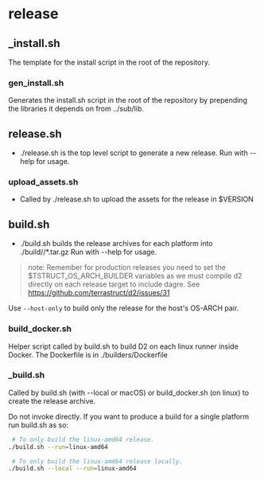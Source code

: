# release

## _install.sh

The template for the install script in the root of the repository.

### gen_install.sh

Generates the install.sh script in the root of the repository by prepending the libraries
it depends on from ../sub/lib.

## release.sh

- ./release.sh is the top level script to generate a new release.
  Run with --help for usage.

### upload_assets.sh

- Called by ./release.sh to upload the assets for the release in $VERSION

## build.sh

- ./build.sh builds the release archives for each platform into ./build/<VERSION>/*.tar.gz
  Run with --help for usage.

> note: Remember for production releases you need to set the $TSTRUCT_OS_ARCH_BUILDER
> variables as we must compile d2 directly on each release target to include dagre.
> See https://github.com/terrastruct/d2/issues/31

Use `--host-only` to build only the release for the host's OS-ARCH pair.

### build_docker.sh

Helper script called by build.sh to build D2 on each linux runner inside Docker.
The Dockerfile is in ./builders/Dockerfile

### _build.sh

Called by build.sh (with --local or macOS) or build_docker.sh (on linux) to create the
release archive.

Do not invoke directly. If you want to produce a build for a single platform run build.sh
as so:

```sh
 # To only build the linux-amd64 release.
./build.sh --run=linux-amd64
```

```sh
 # To only build the linux-amd64 release locally.
./build.sh --local --run=linux-amd64
```
